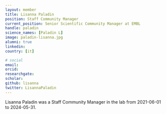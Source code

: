 ```yaml
---
layout: member
title: Lisanna Paladin
position: Staff Community Manager
current_position: Senior Scientific Community Manager at EMBL
handle: paladin
science_names: [Paladin L]
image: paladin-lisanna.jpg
alumni: true
linkedin:
country: [it]

# social
email:
orcid:
researchgate:
scholar:
github: lisanna
twitter: LisannaPaladin
---
```


Lisanna Paladin was a Staff Community Manager in the lab from 2021-06-01 to 2024-05-31.

